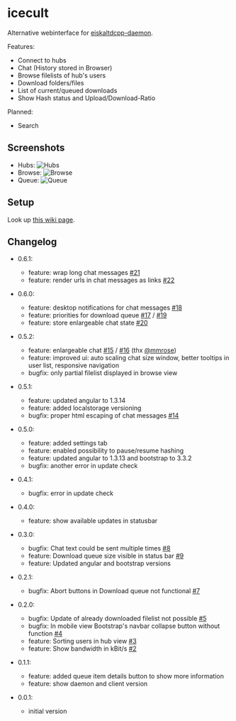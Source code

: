 icecult
=======

Alternative webinterface for [eiskaltdcpp-daemon](https://github.com/eiskaltdcpp/eiskaltdcpp).

Features:
* Connect to hubs
* Chat (History stored in Browser)
* Browse filelists of hub's users
* Download folders/files
* List of current/queued downloads
* Show Hash status and Upload/Download-Ratio

Planned:
* Search

Screenshots
-----------

* Hubs: ![Hubs](https://raw.github.com/kraiz/icecult/master/screens/icecult_hubs.png)
* Browse: ![Browse](https://raw.github.com/kraiz/icecult/master/screens/icecult_browse.png)
* Queue: ![Queue](https://raw.github.com/kraiz/icecult/master/screens/icecult_queue.png)

Setup
-----

Look up [this wiki page](https://github.com/kraiz/icecult/wiki).

Changelog
---------
* 0.6.1:
  * feature: wrap long chat messages [#21](/../../issues/21)
  * feature: render urls in chat messages as links [#22](/../../issues/22)

* 0.6.0:
  * feature: desktop notifications for chat messages [#18](/../../issues/18)
  * feature: priorities for download queue [#17](/../../issues/17) / [#19](/../../issues/19)
  * feature: store enlargeable chat state [#20](/../../issues/20)

* 0.5.2:
  * feature: enlargeable chat [#15](/../../issues/15) / [#16](/../../issues/16) (thx [@mmrose](https://github.com/mmrose))
  * feature: improved ui: auto scaling chat size window, better tooltips in user list, responsive navigation
  * bugfix: only partial filelist displayed in browse view

* 0.5.1:
  * feature: updated angular to 1.3.14
  * feature: added localstorage versioning
  * bugfix: proper html escaping of chat messages [#14](/../../issues/14)

* 0.5.0:
  * feature: added settings tab
  * feature: enabled possibility to pause/resume hashing
  * feature: updated angular to 1.3.13 and bootstrap to 3.3.2
  * bugfix: another error in update check

* 0.4.1:
  * bugfix: error in update check

* 0.4.0:
  * feature: show available updates in statusbar

* 0.3.0:
  * bugfix: Chat text could be sent multiple times [#8](/../../issues/8)
  * feature: Download queue size visible in status bar [#9](/../../issues/9)
  * feature: Updated angular and bootstrap versions

* 0.2.1:
  * bugfix: Abort buttons in Download queue not functional [#7](/../../issues/7)

* 0.2.0:
  * bugfix: Update of already downloaded filelist not possible [#5](/../../issues/5)
  * bugfix: In mobile view Bootstrap's navbar collapse button without function [#4](/../../issues/4)
  * feature: Sorting users in hub view [#3](/../../issues/3)
  * feature: Show bandwidth in kBit/s [#2](/../../issues/2)

* 0.1.1:
  * feature: added queue item details button to show more information
  * feature: show daemon and client version

* 0.0.1:
  * initial version
